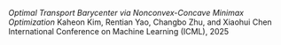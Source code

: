 *Optimal Transport Barycenter via Nonconvex-Concave Minimax Optimization*
Kaheon Kim, Rentian Yao, Changbo Zhu, and Xiaohui Chen
International Conference on Machine Learning (ICML), 2025


